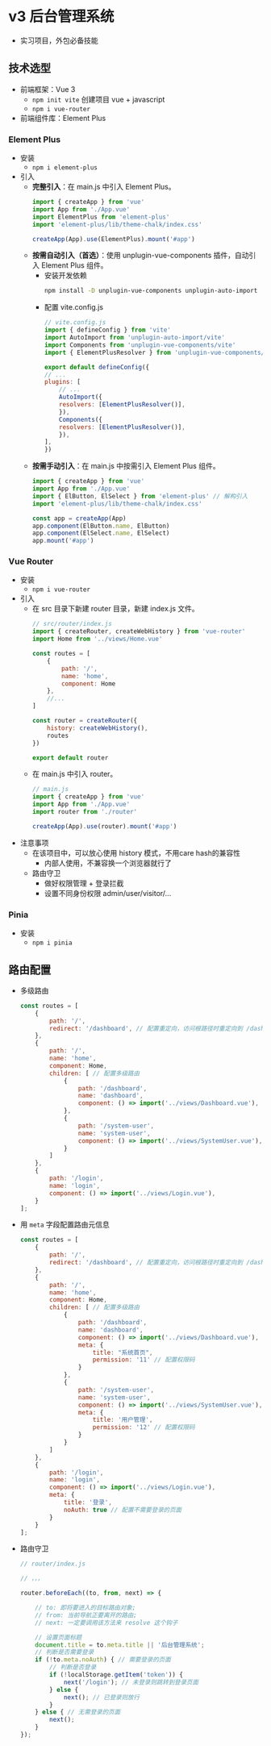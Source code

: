 # v3 后台管理系统

- 实习项目，外包必备技能

## 技术选型

- 前端框架：Vue 3
    - `npm init vite` 创建项目 vue + javascript
    - `npm i vue-router`
- 前端组件库：Element Plus

### Element Plus

- 安装
    - `npm i element-plus`
- 引入
    - **完整引入**：在 main.js 中引入 Element Plus。
        ```js
        import { createApp } from 'vue'
        import App from './App.vue'
        import ElementPlus from 'element-plus'
        import 'element-plus/lib/theme-chalk/index.css'

        createApp(App).use(ElementPlus).mount('#app')
        ```
    - **按需自动引入（首选）**：使用 unplugin-vue-components 插件，自动引入 Element Plus 组件。
        - 安装开发依赖
            ```bash
            npm install -D unplugin-vue-components unplugin-auto-import
            ```
        - 配置 vite.config.js
            ```js
            // vite.config.js
            import { defineConfig } from 'vite'
            import AutoImport from 'unplugin-auto-import/vite'
            import Components from 'unplugin-vue-components/vite'
            import { ElementPlusResolver } from 'unplugin-vue-components/resolvers'

            export default defineConfig({
            // ...
            plugins: [
                // ...
                AutoImport({
                resolvers: [ElementPlusResolver()],
                }),
                Components({
                resolvers: [ElementPlusResolver()],
                }),
            ],
            })
            ```
    - **按需手动引入**：在 main.js 中按需引入 Element Plus 组件。
        ```js
        import { createApp } from 'vue'
        import App from './App.vue'
        import { ElButton, ElSelect } from 'element-plus' // 解构引入
        import 'element-plus/lib/theme-chalk/index.css'

        const app = createApp(App)
        app.component(ElButton.name, ElButton)
        app.component(ElSelect.name, ElSelect)
        app.mount('#app')
        ```

### Vue Router

- 安装
    - `npm i vue-router`
- 引入
    - 在 src 目录下新建 router 目录，新建 index.js 文件。
        ```js
        // src/router/index.js
        import { createRouter, createWebHistory } from 'vue-router'
        import Home from '../views/Home.vue'

        const routes = [
            {
                path: '/',
                name: 'home',
                component: Home
            },
            //...
        ]

        const router = createRouter({
            history: createWebHistory(),
            routes
        })

        export default router
        ```
    - 在 main.js 中引入 router。
        ```js
        // main.js
        import { createApp } from 'vue'
        import App from './App.vue'
        import router from './router'

        createApp(App).use(router).mount('#app')
        ```
- 注意事项
    - 在该项目中，可以放心使用 history 模式，不用care hash的兼容性
        - 内部人使用，不兼容换一个浏览器就行了
    - 路由守卫
        - 做好权限管理 + 登录拦截
        - 设置不同身份权限 admin/user/visitor/...


### Pinia

- 安装
    - `npm i pinia`

## 路由配置

- 多级路由
    ```js
    const routes = [
        {
            path: '/',
            redirect: '/dashboard', // 配置重定向，访问根路径时重定向到 /dashboard
        },
        {
            path: '/',
            name: 'home',
            component: Home,
            children: [ // 配置多级路由
                {
                    path: '/dashboard',
                    name: 'dashboard',
                    component: () => import('../views/Dashboard.vue'),
                },
                {
                    path: '/system-user',
                    name: 'system-user',
                    component: () => import('../views/SystemUser.vue'),
                }
            ]
        },
        {
            path: '/login',
            name: 'login',
            component: () => import('../views/Login.vue'),
        }
    ];
    ```
- 用 `meta` 字段配置路由元信息
    ```js
    const routes = [
        {
            path: '/',
            redirect: '/dashboard', // 配置重定向，访问根路径时重定向到 /dashboard
        },
        {
            path: '/',
            name: 'home',
            component: Home,
            children: [ // 配置多级路由
                {
                    path: '/dashboard',
                    name: 'dashboard',
                    component: () => import('../views/Dashboard.vue'),
                    meta: {
                        title: "系统首页",
                        permission: '11' // 配置权限码
                    }
                },
                {
                    path: '/system-user',
                    name: 'system-user',
                    component: () => import('../views/SystemUser.vue'),
                    meta: {
                        title: '用户管理',
                        permission: '12' // 配置权限码
                    }
                }
            ]
        },
        {
            path: '/login',
            name: 'login',
            component: () => import('../views/Login.vue'),
            meta: {
                title: '登录',
                noAuth: true // 配置不需要登录的页面
            }
        }
    ];
    ```
- 路由守卫
    ```js
    // router/index.js

    // ，，，

    router.beforeEach((to, from, next) => { 

        // to: 即将要进入的目标路由对象;
        // from: 当前导航正要离开的路由; 
        // next: 一定要调用该方法来 resolve 这个钩子

        // 设置页面标题
        document.title = to.meta.title || '后台管理系统';
        // 判断是否需要登录
        if (!to.meta.noAuth) { // 需要登录的页面
            // 判断是否登录
            if (!localStorage.getItem('token')) {
                next('/login'); // 未登录则跳转到登录页面
            } else {
                next(); // 已登录则放行
            }
        } else { // 无需登录的页面
            next();
        }
    });
    ```